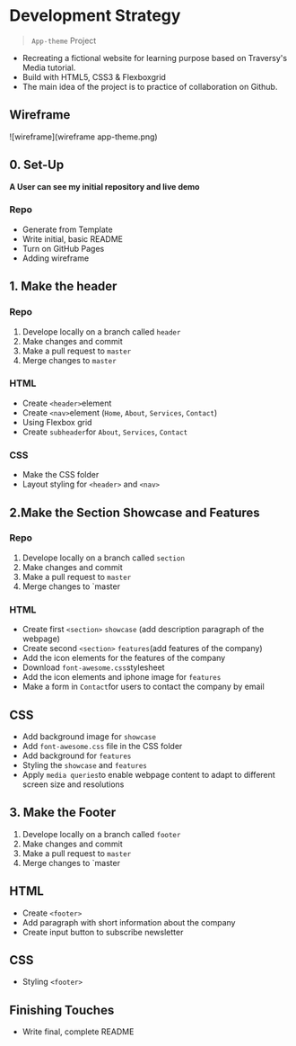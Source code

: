 # Development Strategy

> `App-theme` Project

* Recreating a fictional website for learning purpose based on Traversy's Media tutorial.
* Build with HTML5, CSS3 & Flexboxgrid
* The main idea of the project is to practice of collaboration on Github.

## Wireframe

<!-- include a wireframe for your project in this repository, and display it here -->
<!-- wireframe.cc is a good site for getting started with wireframes -->
![wireframe](wireframe app-theme.png)

## 0. Set-Up

__A User can see my initial repository and live demo__

### Repo

* Generate from Template
* Write initial, basic README
* Turn on GitHub Pages
* Adding wireframe

## 1. Make the header

### Repo
1. Develope locally on a branch called `header`
2. Make changes and commit
3. Make a pull request to `master`
4. Merge changes to `master`

### HTML
* Create `<header>`element
* Create `<nav>`element (`Home`, `About`, `Services`, `Contact`)
* Using Flexbox grid
* Create `subheader`for `About`, `Services`, `Contact`

### CSS

* Make the CSS folder
* Layout styling for `<header>` and  `<nav>`


## 2.Make the Section Showcase and Features

### Repo
1. Develope locally on a branch called `section`
2. Make changes and commit
3. Make a pull request to `master`
4. Merge changes to `master

### HTML

* Create first `<section>` `showcase` (add description paragraph of the webpage)
* Create second `<section>` `features`(add features of the company)
* Add the icon elements for the features of the company
* Download `font-awesome.css`stylesheet
* Add the icon elements and iphone image for `features`
* Make a form in `Contact`for users to contact the company by email

## CSS

* Add background image for `showcase`
* Add `font-awesome.css` file in the CSS folder
* Add background for `features`
* Styling the `showcase` and `features`
* Apply `media queries`to enable webpage content to adapt to different screen size and resolutions

## 3. Make the Footer
1. Develope locally on a branch called `footer`
2. Make changes and commit
3. Make a pull request to `master`
4. Merge changes to `master

## HTML

* Create `<footer>`
* Add paragraph with short information about the company
* Create input button to subscribe newsletter

## CSS

* Styling `<footer>`

## Finishing Touches

- Write final, complete README
